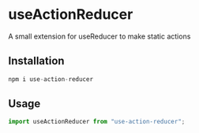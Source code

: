# useActionReducer

A small extension for useReducer to make static actions

## Installation

```js
npm i use-action-reducer
```

## Usage

```js
import useActionReducer from "use-action-reducer";
```
